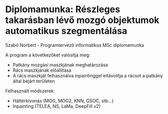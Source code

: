 # Diplomamunka: Részleges takarásban lévő mozgó objektumok automatikus szegmentálása
Szabó Norbert - Programtervező informatikus MSc diplomamunka

A program a következőket valósítja meg:
- Patkány mozgási maszkjának meghatározása
- Rács maszkjának előállítása
- A rács maszkját felhasználva inpaintinggel eltávolítja a rácsot a patkány által bejárt területen

Felhasznált módszerek:
- Háttérkivonás (MOG, MOG2, KNN, GSOC, stb...)
- Inpainting (TELEA, NS, LaMa, DeepFill v2)
